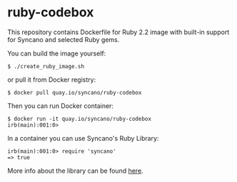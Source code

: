 # ruby-codebox


This repository contains Dockerfile for Ruby 2.2 image with built-in support for Syncano and selected Ruby gems.

You can build the image yourself:

```
$ ./create_ruby_image.sh
```

or pull it from Docker registry:

```
$ docker pull quay.io/syncano/ruby-codebox
```

Then you can run Docker container:


```
$ docker run -it quay.io/syncano/ruby-codebox
irb(main):001:0>
```

In a container you can use Syncano's Ruby Library:

```
irb(main):001:0> require 'syncano'
=> true
```

More info about the library can be found [here](https://github.com/Syncano/syncano-ruby/tree/release/4.0).
